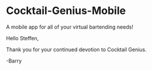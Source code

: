 # Cocktail-Genius-Mobile
A mobile app for all of your virtual bartending needs!

Hello Steffen,

Thank you for your continued devotion to Cocktail Genius.

-Barry
